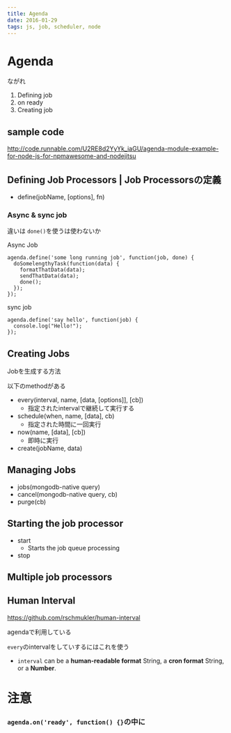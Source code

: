 ```yaml
---
title: Agenda
date: 2016-01-29
tags: js, job, scheduler, node
---
```


# Agenda

ながれ

1. Defining job
2. on ready
3. Creating job

## sample code

<http://code.runnable.com/U2RE8d2YyYk_iaGU/agenda-module-example-for-node-js-for-npmawesome-and-nodejitsu>

## Defining Job Processors | Job Processorsの定義

+ define(jobName, [options], fn)

### Async & sync job

違いは `done()`を使うは使わないか

Async Job

```
agenda.define('some long running job', function(job, done) {
  doSomelengthyTask(function(data) {
    formatThatData(data);
    sendThatData(data);
    done();
  });
});
```

sync job

```
agenda.define('say hello', function(job) {
  console.log("Hello!");
});
```


## Creating Jobs

Jobを生成する方法

以下のmethodがある

+ every(interval, name, [data, [options]], [cb])
  + 指定されたintervalで継続して実行する
+ schedule(when, name, [data], cb)
  + 指定された時間に一回実行
+ now(name, [data], [cb])
  + 即時に実行
+ create(jobName, data)

## Managing Jobs

+ jobs(mongodb-native query)
+ cancel(mongodb-native query, cb)
+ purge(cb)

## Starting the job processor

+ start
  + Starts the job queue processing
+ stop

## Multiple job processors


## Human Interval

<https://github.com/rschmukler/human-interval>

agendaで利用している

`every`のintervalをしていするにはこれを使う

- `interval` can be a **human-readable format** String, a **cron format** String, or a **Number**.

# 注意

### `agenda.on('ready', function() {}`の中に
